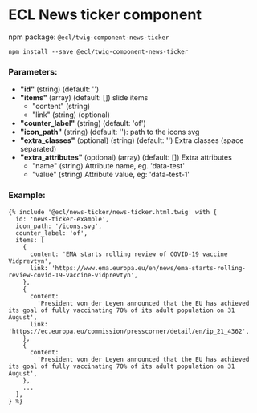 # ECL News ticker component

npm package: `@ecl/twig-component-news-ticker`

```shell
npm install --save @ecl/twig-component-news-ticker
```

### Parameters:

- **"id"** (string) (default: '')
- **"items"** (array) (default: []) slide items
  - "content" (string)
  - "link" (string) (optional)
- **"counter_label"** (string) (default: 'of')
- **"icon_path"** (string) (default: ''): path to the icons svg
- **"extra_classes"** (optional) (string) (default: '') Extra classes (space separated)
- **"extra_attributes"** (optional) (array) (default: []) Extra attributes
  - "name" (string) Attribute name, eg. 'data-test'
  - "value" (string) Attribute value, eg: 'data-test-1'

### Example:

<!-- prettier-ignore -->
```twig
{% include '@ecl/news-ticker/news-ticker.html.twig' with { 
  id: 'news-ticker-example', 
  icon_path: '/icons.svg', 
  counter_label: 'of', 
  items: [ 
    { 
      content: 'EMA starts rolling review of COVID-19 vaccine Vidprevtyn', 
      link: 'https://www.ema.europa.eu/en/news/ema-starts-rolling-review-covid-19-vaccine-vidprevtyn', 
    }, 
    {
      content:
        'President von der Leyen announced that the EU has achieved its goal of fully vaccinating 70% of its adult population on 31 August',
      link: 'https://ec.europa.eu/commission/presscorner/detail/en/ip_21_4362',
    }, 
    { 
      content:
        'President von der Leyen announced that the EU has achieved its goal of fully vaccinating 70% of its adult population on 31 August', 
    }, 
    ...
  ], 
} %}
```

